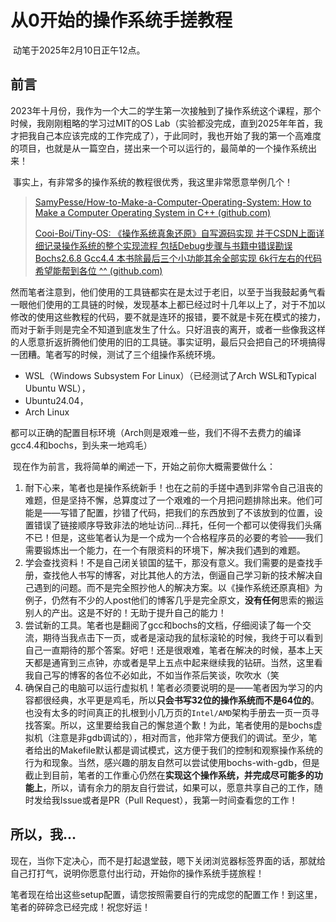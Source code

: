 # 从0开始的操作系统手搓教程

​	动笔于2025年2月10日正午12点。

## 前言

​	2023年十月份，我作为一个大二的学生第一次接触到了操作系统这个课程，那个时候，我刚刚粗略的学习过MIT的OS Lab（实验都没完成，直到2025年年首，我才把我自己本应该完成的工作完成了），于此同时，我也开始了我的第一个高难度的项目，也就是从一篇空白，搓出来一个可以运行的，最简单的一个操作系统出来！

​	事实上，有非常多的操作系统的教程很优秀，我这里非常愿意举例几个！

> [SamyPesse/How-to-Make-a-Computer-Operating-System: How to Make a Computer Operating System in C++ (github.com)](https://github.com/SamyPesse/How-to-Make-a-Computer-Operating-System)
>
> [Cooi-Boi/Tiny-OS: 《操作系统真象还原》自写源码实现 并于CSDN上面详细记录操作系统的整个实现流程 包括Debug步骤与书籍中错误勘误 Bochs2.6.8 Gcc4.4 本书除最后三个小功能其余全部实现 6k行左右的代码 希望能帮到各位 ^^ (github.com)](https://github.com/Cooi-Boi/Tiny-OS)

​	然而笔者注意到，他们使用的工具链都实在是太过于老旧，以至于当我鼓起勇气看一眼他们使用的工具链的时候，发现基本上都已经过时十几年以上了，对于不加以修改的使用这些教程的代码，要不就是连环的报错，要不就是卡死在模式的接力，而对于新手则是完全不知道到底发生了什么。只好沮丧的离开，或者一些像我这样的人愿意折返折腾他们使用的旧的工具链。事实证明，最后只会把自己的环境搞得一团糟。笔者写的时候，测试了三个组操作系统环境。

- WSL（Windows Subsystem For Linux）（已经测试了Arch WSL和Typical Ubuntu WSL），
- Ubuntu24.04，
- Arch Linux

​	都可以正确的配置目标环境（Arch则是艰难一些，我们不得不去费力的编译gcc4.4和bochs，到头来一地鸡毛）

​	现在作为前言，我将简单的阐述一下，开始之前你大概需要做什么：

1. 耐下心来，笔者也是操作系统新手！也在之前的手搓中遇到非常令自己沮丧的难题，但是坚持不懈，总算度过了一个艰难的一个月把问题排除出来。他们可能是——写错了配置，抄错了代码，把我们的东西放到了不该放到的位置，设置错误了链接顺序导致非法的地址访问...拜托，任何一个都可以使得我们头痛不已！但是，这些笔者认为是一个成为一个合格程序员的必要的考验——我们需要锻炼出一个能力，在一个有限资料的环境下，解决我们遇到的难题。
2. 学会查找资料！不是自己闭关锁国的猛干，那没有意义。我们需要的是查找手册，查找他人书写的博客，对比其他人的方法，倒逼自己学习新的技术解决自己遇到的问题。而不是完全照抄他人的解决方案。以《操作系统还原真相》为例子，仍然有不少的人post他们的博客几乎是完全原文，**没有任何**思索的搬运别人的产出。这是不好的！无助于提升自己的能力！
3. 尝试新的工具。笔者也是翻阅了gcc和bochs的文档，仔细阅读了每一个交流，期待当我点击下一页，或者是滚动我的鼠标滚轮的时候，我终于可以看到自己一直期待的那个答案。好吧！还是很艰难，笔者在解决的时候，基本上天天都是通宵到三点钟，亦或者是早上五点中起来继续我的钻研。当然，这里看我自己写的博客的各位不必如此，不如当作茶后笑谈，吹吹水（笑
4. 确保自己的电脑可以运行虚拟机！笔者必须要说明的是——笔者因为学习的内容都很经典，水平更是鸡毛，所以**只会书写32位的操作系统而不是64位的**。也没有太多的时间真正的扎根到小几万页的`Intel/AMD`架构手册去一页一页寻找答案。所以，这里要给我自己的懈怠道个歉！为此，笔者使用的是bochs虚拟机（注意是非gdb调试的），相对而言，他非常方便我们的调试。至少，笔者给出的Makefile默认都是调试模式，这方便于我们的控制和观察操作系统的行为和现象。当然，感兴趣的朋友自然可以尝试使用bochs-with-gdb，但是截止到目前，笔者的工作重心仍然在**实现这个操作系统，并完成尽可能多的功能上**，所以，请有余力的朋友自行尝试，如果可以，愿意共享自己的工作，随时发给我Issue或者是PR（Pull Request），我第一时间查看您的工作！

## 所以，我...

​	现在，当你下定决心，而不是打起退堂鼓，嗯下关闭浏览器标签界面的话，那就给自己打打气，说明你愿意付出行动，开始你的操作系统手搓旅程！

​	笔者现在给出这些setup配置，请您按照需要自行的完成您的配置工作！到这里，笔者的碎碎念已经完成！祝您好运！